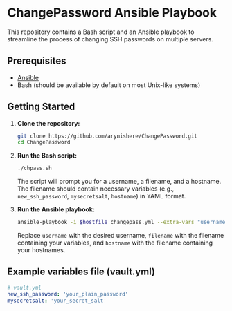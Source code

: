 # ChangePassword Ansible Playbook

This repository contains a Bash script and an Ansible playbook to streamline the process of changing SSH passwords on multiple servers.

## Prerequisites

- [Ansible](https://www.ansible.com/)
- Bash (should be available by default on most Unix-like systems)

## Getting Started

1. **Clone the repository:**

    ```bash
    git clone https://github.com/arynishere/ChangePassword.git
    cd ChangePassword
    ```

2. **Run the Bash script:**

    ```bash
    ./chpass.sh
    ```

    The script will prompt you for a username, a filename, and a hostname. The filename should contain necessary variables (e.g., `new_ssh_password`, `mysecretsalt`, `hostname`) in YAML format.

3. **Run the Ansible playbook:**

    ```bash
    ansible-playbook -i $hostfile changepass.yml --extra-vars "username=$username filename=$filename hostnamefile=$hostname"
    ```

    Replace `username` with the desired username, `filename` with the filename containing your variables, and `hostname` with the filename containing your hostnames.

## Example variables file (vault.yml)

```yaml
# vault.yml
new_ssh_password: 'your_plain_password'
mysecretsalt: 'your_secret_salt'
